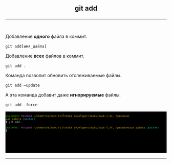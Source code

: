 ## <p style='text-align:center'>git add</p>
---
<br>

Добавление **одного** файла в коммит.
```bash=
git add[имя_файла]
```

Добавление **всех** файлов в коммит.

```bash=
git add .
```
Команда позволит обновить отслеживаемые файлы.
```bash=
git add —update
```
 А эта команда добавит даже **игнорируемые** файлы.
```bash=
git add —force 
```

![git add](git.add.PNG)


---
